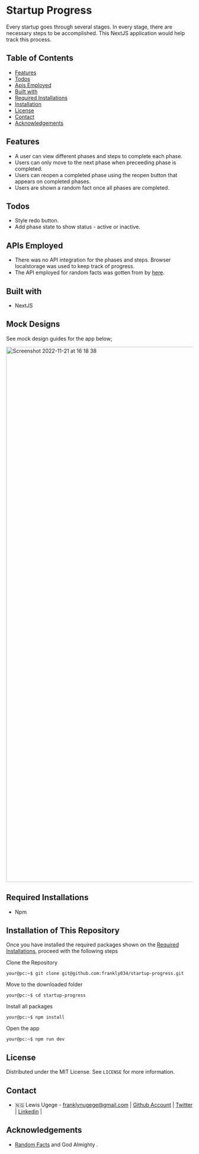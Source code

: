 # Startup Progress

Every startup goes through several stages. In every stage, there are
necessary steps to be accomplished. This NextJS application would help track this process.

## Table of Contents

- [Features](#features)
- [Todos](#todos)
- [Apis Employed](#apis-employed)
- [Built with](#built-with)
- [Required Installations](#required-installations)
- [Installation](#installation)
- [License](#license)
- [Contact](#contact)
- [Acknowledgements](#acknowledgements)

<!-- features -->

## Features

- A user can view different phases and steps to complete each phase.
- Users can only move to the next phase when preceeding phase is completed.
- Users can reopen a completed phase using the reopen button that appears on completed phases.
- Users are shown a random fact once all phases are completed.

<!-- todos -->

## Todos

- Style redo button.
- Add phase state to show status - active or inactive.

<!-- apis employed -->

## APIs Employed

- There was no API integration for the phases and steps. Browser localstorage was used to keep track of progress.
- The API employed for random facts was gotten from by [here](https://uselessfacts.jsph.pl/random.json).

<!-- BUILT wITH -->

## Built with

- NextJS

<!-- MOCK DESIGNS -->

## Mock Designs

See mock design guides for the app below;

<img width="1440" alt="Screenshot 2022-11-21 at 16 18 38" src="https://user-images.githubusercontent.com/31358867/203091358-b86b3633-f86c-4a58-acec-368545558b96.png">


<!-- REQUIRED INSTALLATION -->

## Required Installations

- Npm

<!-- INSTALLATION -->

## Installation of This Repository

Once you have installed the required packages shown on the [Required Installations](#required-installations), proceed with the following steps

Clone the Repository

```Shell
your@pc:~$ git clone git@github.com:frankly034/startup-progress.git
```

Move to the downloaded folder

```Shell
your@pc:~$ cd startup-progress
```

Install all packages

```Shell
your@pc:~$ npm install
```

Open the app

```Shell
your@pc:~$ npm run dev
```

## License

Distributed under the MIT License. See `LICENSE` for more information.

<!-- CONTACT -->

## Contact

- 🇳🇬 Lewis Ugege - franklynugege@gmail.com | [Github Account](https://github.com/frankly034) | [Twitter](https://twitter.com/@wizlulu) | [Linkedin](https://linkedin.com/in/lewis-ugege) |

## Acknowledgements

- <a href="https://uselessfacts.jsph.pl/random.json"> Random Facts</a> and God Almighty .
